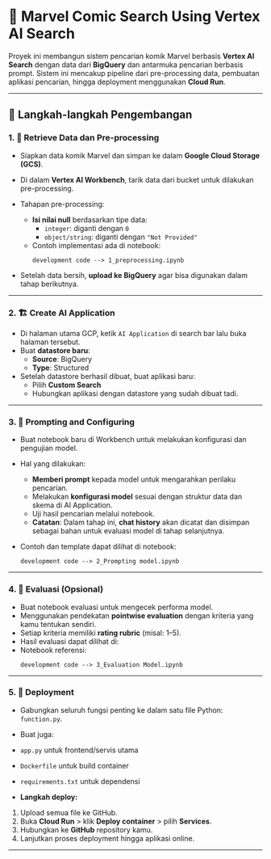 # 🚀 Marvel Comic Search Using Vertex AI Search

Proyek ini membangun sistem pencarian komik Marvel berbasis **Vertex AI Search** dengan data dari **BigQuery** dan antarmuka pencarian berbasis prompt. Sistem ini mencakup pipeline dari pre-processing data, pembuatan aplikasi pencarian, hingga deployment menggunakan **Cloud Run**.

---

## 🧱 Langkah-langkah Pengembangan

### 1. 🧹 Retrieve Data dan Pre-processing

- Siapkan data komik Marvel dan simpan ke dalam **Google Cloud Storage (GCS)**.
- Di dalam **Vertex AI Workbench**, tarik data dari bucket untuk dilakukan pre-processing.
- Tahapan pre-processing:
  - **Isi nilai null** berdasarkan tipe data:
    - `integer`: diganti dengan `0`
    - `object/string`: diganti dengan `"Not Provided"`
  - Contoh implementasi ada di notebook:
    ```
    development code --> 1_preprocessing.ipynb
    ```

- Setelah data bersih, **upload ke BigQuery** agar bisa digunakan dalam tahap berikutnya.

---

### 2. 🏗️ Create AI Application

- Di halaman utama GCP, ketik `AI Application` di search bar lalu buka halaman tersebut.
- Buat **datastore baru**:
  - **Source**: BigQuery
  - **Type**: Structured
- Setelah datastore berhasil dibuat, buat aplikasi baru:
  - Pilih **Custom Search**
  - Hubungkan aplikasi dengan datastore yang sudah dibuat tadi.

---

### 3. 🧠 Prompting and Configuring

- Buat notebook baru di Workbench untuk melakukan konfigurasi dan pengujian model.
- Hal yang dilakukan:
  - **Memberi prompt** kepada model untuk mengarahkan perilaku pencarian.
  - Melakukan **konfigurasi model** sesuai dengan struktur data dan skema di AI Application.
  - Uji hasil pencarian melalui notebook.
  - **Catatan**: Dalam tahap ini, **chat history** akan dicatat dan disimpan sebagai bahan untuk evaluasi model di tahap selanjutnya.

- Contoh dan template dapat dilihat di notebook:
    ```
    development code --> 2_Prompting model.ipynb
    ```
---

### 4. 🧪 Evaluasi (Opsional)

- Buat notebook evaluasi untuk mengecek performa model.
- Menggunakan pendekatan **pointwise evaluation** dengan kriteria yang kamu tentukan sendiri.
- Setiap kriteria memiliki **rating rubric** (misal: 1–5).
- Hasil evaluasi dapat dilihat di:
- Notebook referensi:
  ```
  development code --> 3_Evaluation Model.ipynb
  ```

---

### 5. 🚀 Deployment

- Gabungkan seluruh fungsi penting ke dalam satu file Python: `function.py`.
- Buat juga:
- `app.py` untuk frontend/servis utama
- `Dockerfile` untuk build container
- `requirements.txt` untuk dependensi

- **Langkah deploy:**
1. Upload semua file ke GitHub.
2. Buka **Cloud Run** > klik **Deploy container** > pilih **Services**.
3. Hubungkan ke **GitHub** repository kamu.
4. Lanjutkan proses deployment hingga aplikasi online.

---